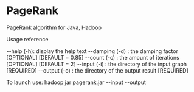 # PageRank
PageRank algorithm for Java, Hadoop

Usage reference

  --help (-h): display the help text
	--damping (-d) : the damping factor [OPTIONAL] [DEFAULT = 0.85]
	--count (-c) : the amount of iterations [OPTIONAL] [DEFAULT = 2]
	--input (-i) : the directory of the input graph [REQUIRED]
	--output (-o) : the directory of the output result [REQUIRED]

To launch use: hadoop jar pagerank.jar --input <in> --output <out>
